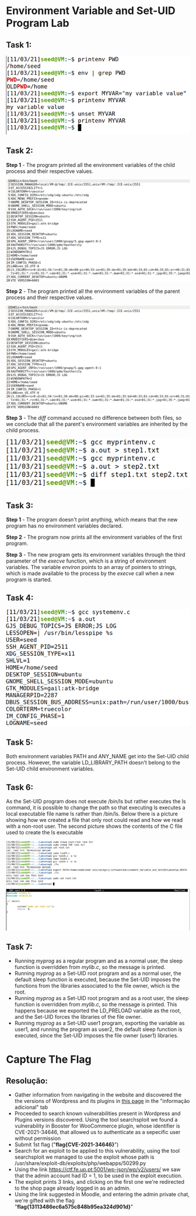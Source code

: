 # Environment Variable and Set-UID Program Lab

## Task 1:

![Task 1 screenshot](images/Lab1Task1.png)

## Task 2:

**Step 1** - The program printed all the environment variables of the child process and their respective values.

![Task 2 Step 1 screenshot](images/Lab1Task2Step1.png)

**Step 2** - The program printed all the environment variables of the parent process and their respective values.

![Task 2 Step 2 screenshot](images/Lab1Task2Step2.png)

**Step 3** - The *diff* command accused no difference between both files, so we conclude that all the parent's environment variables are inherited by the child process.

![Task 2 Step 3 screenshot](images/Lab1Task2Step3.png)

## Task 3:

**Step 1** - The program doesn't print anything, which means that the new program has no environment variables declared.

**Step 2** - The program now prints all the environment variables of the first program.

**Step 3** -  The new program gets its environment variables through the third parameter of the *execve* function, which is a string of environment variables. The variable *environ* points to an array of pointers to strings, which is made available to the process by the *execve* call when a new program is started.

## Task 4:

![Task 4 screenshot](images/Lab1Task4.png)

## Task 5:

Both environment variables PATH and ANY_NAME get into the Set-UID child process. However, the variable LD_LIBRARY_PATH doesn't belong to the Set-UID child environment variables.

## Task 6:

As the Set-UID program does not execute /bin/ls but rather executes the ls command, it is possible to change the path so that executing ls executes a local executable file name ls rather than /bin/ls.
Below there is a picture showing how we created a file that only root could read and how we read with a non-root user.
The second picture shows the contents of the C file used to create the ls executable

![Task 6 screenshot](images/Lab1Task6Step1.png)
![Task 6 screenshot](images/Lab1Task6Step2.png)

## Task 7:

- Running *myprog* as a regular program and as a normal user, the sleep function is overridden from *mylib.c*, so the message is printed.
- Running *myprog* as a Set-UID root program and as a normal user, the default sleep function is executed, because the Set-UID imposes the functions from the libraries associated to the file owner, which is the root.
- Running *myprog* as a Set-UID root program and as a root user, the sleep function is overridden from *mylib.c*, so the message is printed. This happens because we exported the LD_PRELOAD variable as the root, and the Set-UID forces the libraries of the file owner.
- Running *myprog* as a Set-UID user1 program, exporting the variable as user1, and running the program as user2, the default sleep function is executed, since the Set-UID imposes the file owner (user1) libraries.

# Capture The Flag

## Resolução:

- Gather information from navigating in the website and discovered the the versions of Wordpress and its plugins in [this page](http://ctf-fsi.fe.up.pt:5001/product/wordpress-hosting/) in the "informação adicional" tab
- Proceeded to search known vulnerabilities present in Wordpress and Plugins versions discovered. Using the tool searchsploit we found a vulnerability in Booster for WooCommerce plugin, whose identifier is CVE-2021-34646, that allowed us to authenticate as a sepecific user without permission
- Submit 1st flag ("**flag{CVE-2021-34646}**")
- Search for an exploit to be applied to this vulnerability, using the tool searchsploit we managed to use the exploit whose path is /usr/share/exploit-db/exploits/php/webapps/50299.py
- Using the link https://ctf.fe.up.pt:5001/wp-json/wp/v2/users/ we saw that the admin account had ID = 1, to be used in the exploit execution.
- The exploit prints 3 links, and clicking on the first one we're redirected to the shop page already logged in as an admin.
- Using the link suggested in Moodle, and entering the admin private chat, we're gifted with the flag "**flag{13113486ec6a575c848b95ea324d901d}**"